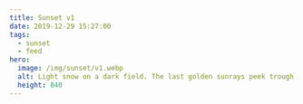 ```yaml
---
title: Sunset v1
date: 2019-12-29 15:27:00
tags:
  - sunset
  - feed
hero:
  image: /img/sunset/v1.webp
  alt: Light snow on a dark field. The last golden sunrays peek trough a distant forest under a dark sky.
  height: 840
---
```

